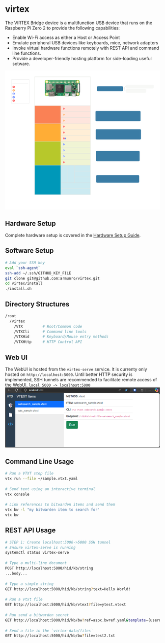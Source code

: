 # virtex

The VIRTEX Bridge device is a multifunction USB device that runs on the Raspberry Pi Zero 2 to provide the following capabilities:
- Enable Wi-Fi access as either a Host or Access Point
- Emulate peripheral USB devices like keyboards, mice, network adapters
- Invoke virtual hardware functions remotely with REST API and command line functions.
- Provide a developer-friendly hosting platform for side-loading useful sotware.

![Alt text](docs/map.svg "Virtex Web UI")


## Hardware Setup
Complete hardware setup is covered in the [Hardware Setup Guide](docs/HardwareSetup.md).

## Software Setup
```bash
# Add your SSH key
eval `ssh-agent`
ssh-add ~/.ssh/GITHUB_KEY_FILE
git clone git@github.com:armunro/virtex.git
cd virtex/install
./install.sh
```
## Directory Structures
```bash
/root
  /virtex
    /VTX         # Root/Common code
    /VTXCli      # Command line tools
    /VTXHid      # Keyboard/Mouse entry methods
    /VTXHttp     # HTTP Control API
```

## Web UI
The WebUI is hosted from the `virtex-serve` service. It is currenty only hosted on `http://localhost:5000`. Until better HTTP security is implemented, SSH tunnels are recommended to facilitate remote access of the WebUI. `local 5000 -> localhost:5000`
![Alt text](docs/webui.png "Virtex Web UI")


## Command Line Usage
```bash
# Run a VTXT step file 
vtx run --file ~/sample.vtxt.yaml

# Send text using an interactive terminal
vtx console

# Link references to bitwarden items and send them
vtx bw -l "my bitwarden item to search for"
vtx bw 
```

## REST API Usage
```bash
# STEP 1: Create localhost:5000->5000 SSH tunnel
# Ensure virtex-serve is running
systemctl status virtex-serve

# Type a multi-line document
POST http://localhost:5000/hid/kb/string
...body...

# Type a simple string
GET http://localhost:5000/hid/kb/string?text=Hello World!

# Run a vtxt file
GET http://localhost:5000/hid/kb/vtext?file=ytest.vtext

# Run send a bitwarden secret
GET http://localhost:5000/hid/kb/bw?ref=aspx.bwref.yaml&template={username}%09{password}%0A

# Send a file in the `virtex-data/files`
GET http://localhost:5000/hid/kb/bw?file=test2.txt
```
